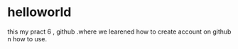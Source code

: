 # helloworld
this my pract 6 , github .where we learened how to create account on github n how to use.
